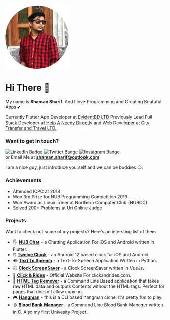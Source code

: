 <img src="./assets/circle_me.png" alt="Shaman Sharif" width="200px"></img>

# Hi There 👋

My name is __Shaman Sharif__. And I love Programming and Creating Beatuful Apps 💕

Currently Flutter App Developer at [EvidentBD LTD](https://evidentbd.com) Previously Lead Full Stack Developer at [Help A Needy Directly](https://helpaneedydirectly.org) and Web Developer at [City Transfer and Travel LTD.](https://citytransferandtravelltd.com). 

### Want to get in touch? 
[![LinkedIn Badge](https://img.shields.io/static/v1?label=@ShamanSharif&logo=linkedin&message=Follow&color=0077b5)](https://www.linkedin.com/in/shamansharif/) [![Twitter Badge](https://img.shields.io/static/v1?label=@ShamanSharif&logo=twitter&message=Follow&color=1DA1F2)](https://twitter.com/@ShamanSharif) [![Instagram Badge](https://img.shields.io/static/v1?label=shaman.sharif&logo=instagram&message=Follow&color=E1306C)](https://instagram.com/shaman.sharif)  
or Email Me at __<a href="mailto:shaman.sharif@outlook.com">shaman.sharif@outlook.com</a>__

I am a nice guy, just introduce yourself and we can be buddies 😉.

### Achievements

* Attended ICPC at 2018
* Won 3rd Prize for NUB Programming Competition 2019
* Won Award as Linux Triner at Northern Computer Club (NUBCC)
* Solved 200+ Problems at Uri Online Judge

### Projects

Want to check out some of my projects? Here's an intersting list of them

* 🖐 __[NUB Chat](https://bitbucket.org/pieas-asif/nub_chat/)__ - a Chatting Application For iOS and Android written in Flutter.
* ⏰ __[Twelve Clock](https://github.com/pieas-asif/twelve_clock)__ - an Android 12 based clock for iOS and Android.
* 🔊 __[Text To Speech](https://github.com/pieas-asif/text-to-speech)__ - a Text-To-Speech Application Written in Python.
* 🕗 __[Clock ScreenSaver](https://github.com/pieas-asif/clock_scrnsver)__ - a Clock ScreenSaver written in VueJs.
* 🚕 __[Click & Rides](https://github.com/pieas-asif/clickandrides.com)__ - Official Website For clickandrides.com.
* 📑 __[HTML Tag Remover](https://github.com/pieas-asif/HTML_Tag_Remover)__ - a Command Line Based application that takes raw HTML data and outputs Contents without the HTML tags. Perfect for pages that doesn't allow copying.
* 🎮 __[Hangman](https://github.com/pieas-asif/Hangman)__ - this is a CLI based hangman clone. It's pretty fun to play. 
* 🩸 __[Blood Bank Manager](https://github.com/pieas-asif/BloodBankCLI)__ - a Command Line Blood Bank Manager written in C. Also my first Univesity Project. 


<!-- ### Stats

![Top Langs](https://github-readme-stats.vercel.app/api/top-langs/?username=pieas-asif&hide=java,html,css&count_private=true&show_icons=true&theme=vue) -->